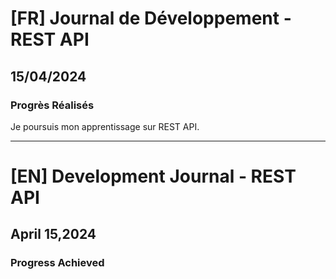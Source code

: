 # [FR] Journal de Développement - REST API

## 15/04/2024

### Progrès Réalisés

Je poursuis mon apprentissage sur REST API.

---

# [EN] Development Journal - REST API

## April 15,2024

### Progress Achieved
